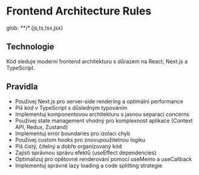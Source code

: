 # Frontend Architecture Rules

glob: **/*.{js,ts,tsx,jsx}

## Technologie
Kód sleduje moderní frontend architekturu s důrazem na React, Next.js a TypeScript.

## Pravidla
- Používej Next.js pro server-side rendering a optimální performance
- Piš kód v TypeScript s důsledným typováním
- Implementuj komponentovou architekturu s jasnou separací concerns
- Používej state management vhodný pro komplexnost aplikace (Context API, Redux, Zustand)
- Implementuj error boundaries pro izolaci chyb
- Používej custom hooks pro znovupoužitelnou logiku
- Piš čistý, čitelný a dobře organizovaný kód
- Zajisti správnou správu efektů (useEffect dependencies)
- Optimalizuj pro opětovné renderování pomocí useMemo a useCallback
- Implementuj správné lazy loading a code splitting strategie 